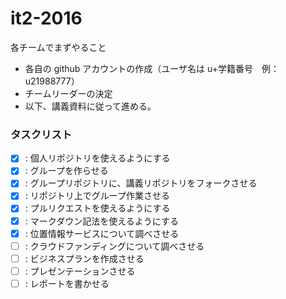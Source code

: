 # it2-2016

各チームでまずやること
* 各自の github アカウントの作成（ユーザ名は u+学籍番号　例：u21988777）
* チームリーダーの決定
* 以下、講義資料に従って進める。

### タスクリスト
* [X] : 個人リポジトリを使えるようにする
* [X] : グループを作らせる
* [X] : グループリポジトリに、講義リポジトリをフォークさせる
* [X] : リポジトリ上でグループ作業させる
* [X] : プルリクエストを使えるようにする
* [X] : マークダウン記法を使えるようにする
* [X] : 位置情報サービスについて調べさせる
* [ ] : クラウドファンディングについて調べさせる
* [ ] : ビジネスプランを作成させる
* [ ] : プレゼンテーションさせる
* [ ] : レポートを書かせる
